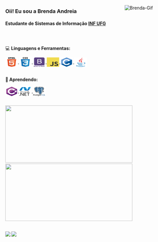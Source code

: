 <a href="https://github.com/BrendaAndreia"><img align="right" alt="Brenda-Gif" height="128" width="128" src="https://im7.ezgif.com/tmp/ezgif-7-3906b85c056d.gif"></a>

### Oii! Eu sou a Brenda Andreia 
#### Estudante de Sistemas de Informação [INF UFG](https://https://www.inf.ufg.br/)

##

<br>

💻 <strong>Linguagens e Ferramentas:
  
<div style="display: inline_block">
  <a href="https://github.com/BrendaAndreia">
<img alt="Brenda-Html" height="30" width="40" align="center" src="https://raw.githubusercontent.com/devicons/devicon/master/icons/html5/html5-original-wordmark.svg">
<img alt="Brenda-Css3" height="30" width="40" align="center" src="https://raw.githubusercontent.com/devicons/devicon/master/icons/css3/css3-original-wordmark.svg">
<img alt="Brenda-Bootstrap" height="30" width="40" align="center" src="https://raw.githubusercontent.com/devicons/devicon/master/icons/bootstrap/bootstrap-plain-wordmark.svg">
<img alt="Brenda-Js" height="30" width="40" align="center" src="https://raw.githubusercontent.com/devicons/devicon/master/icons/javascript/javascript-original.svg">
<img alt="Brenda-C" height="30" width="40" align="center" src="https://raw.githubusercontent.com/devicons/devicon/master/icons/c/c-original.svg">
<img alt="Brenda-Java" height="30" width="40" align="center" src="https://raw.githubusercontent.com/devicons/devicon/master/icons/java/java-original.svg">
  </a>
</div>
<br>

🌱 <strong>Aprendendo:
  <div style="display: inline_block">
  <a href="https://github.com/BrendaAndreia">
<img alt="Brenda-Cs" height="30" width="40"  align="center" src="https://raw.githubusercontent.com/devicons/devicon/master/icons/csharp/csharp-original.svg">
<img alt="Brenda-DotNet" height="30" width="40" align="center" src="https://raw.githubusercontent.com/devicons/devicon/master/icons/dot-net/dot-net-original-wordmark.svg">
<img alt="Brenda-Post" height="30" width="40" align="center"  src="https://raw.githubusercontent.com/devicons/devicon/master/icons/postgresql/postgresql-original-wordmark.svg"> 
  </a>
</div>
  
   ##
  
  <div>
  <a href="https://github.com/BrendaAndreia">
  <img height="180em" width="400em" src="https://github-readme-stats.vercel.app/api?username=BrendaAndreia&show_icons=true&theme=dracula&include_all_commits=true&count_private=true"/>
  <img height="180em" width="400em" src="https://github-readme-stats.vercel.app/api/top-langs/?username=BrendaAndreia&layout=compact&langs_count=7&theme=dracula"/>
  </div>
  
  ##
  
  
<div>
<a href="https://instagram.com/bandreialp" target="_blank"><img src="https://img.shields.io/badge/-Instagram-%23E4405F?style=for-the-badge&logo=instagram&logoColor=white" target="_blank"></a>
  <a href="https://www.linkedin.com/in/brendaandreia" target="_blank"><img src="https://img.shields.io/badge/-LinkedIn-%230077B5?style=for-the-badge&logo=linkedin&logoColor=white" target="_blank"></a> 
  </div>




  


